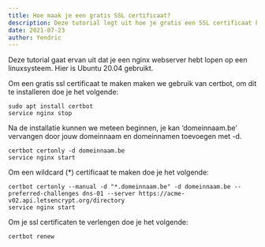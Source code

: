 ```yaml
---
title: Hoe maak je een gratis SSL certificaat?
description: Deze tutorial legt uit hoe je gratis een SSL certificaat kan maken via Let's Encrypt met behulp van certbot.
date: 2021-07-23
author: Yendric
---
```


Deze tutorial gaat ervan uit dat je een nginx webserver hebt lopen op een linuxsysteem. Hier is Ubuntu 20.04 gebruikt.

Om een gratis ssl certificaat te maken maken we gebruik van certbot, om dit te installeren doe je het volgende:

```
sudo apt install certbot
service nginx stop
```

Na de installatie kunnen we meteen beginnen, je kan ‘domeinnaam.be’ vervangen door jouw domeinnaam en domeinnamen toevoegen met -d.

```
certbot certonly -d domeinnaam.be
service nginx start
```

Om een wildcard (\*) certificaat te maken doe je het volgende:

```
certbot certonly --manual -d "*.domeinnaam.be" -d domeinnaam.be --preferred-challenges dns-01 --server https://acme-v02.api.letsencrypt.org/directory
service nginx start
```

Om je ssl certificaten te verlengen doe je het volgende:

```
certbot renew
```
